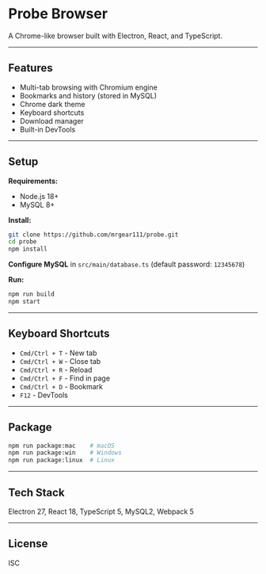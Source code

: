 # Probe Browser

A Chrome-like browser built with Electron, React, and TypeScript.

---

## Features

- Multi-tab browsing with Chromium engine
- Bookmarks and history (stored in MySQL)
- Chrome dark theme
- Keyboard shortcuts
- Download manager
- Built-in DevTools

---

## Setup

**Requirements:**
- Node.js 18+
- MySQL 8+

**Install:**
```bash
git clone https://github.com/mrgear111/probe.git
cd probe
npm install
```

**Configure MySQL** in `src/main/database.ts` (default password: `12345678`)

**Run:**
```bash
npm run build
npm start
```

---

## Keyboard Shortcuts

- `Cmd/Ctrl + T` - New tab
- `Cmd/Ctrl + W` - Close tab
- `Cmd/Ctrl + R` - Reload
- `Cmd/Ctrl + F` - Find in page
- `Cmd/Ctrl + D` - Bookmark
- `F12` - DevTools

---

## Package

```bash
npm run package:mac    # macOS
npm run package:win    # Windows
npm run package:linux  # Linux
```

---

## Tech Stack

Electron 27, React 18, TypeScript 5, MySQL2, Webpack 5

---

## License

ISC
